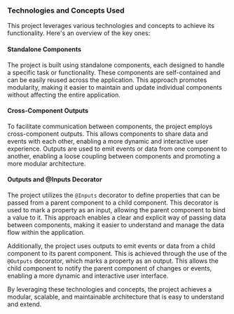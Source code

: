 ### Technologies and Concepts Used

This project leverages various technologies and concepts to achieve its functionality. Here's an overview of the key ones:

#### Standalone Components

The project is built using standalone components, each designed to handle a specific task or functionality. These components are self-contained and can be easily reused across the application. This approach promotes modularity, making it easier to maintain and update individual components without affecting the entire application.

#### Cross-Component Outputs

To facilitate communication between components, the project employs cross-component outputs. This allows components to share data and events with each other, enabling a more dynamic and interactive user experience. Outputs are used to emit events or data from one component to another, enabling a loose coupling between components and promoting a more modular architecture.

#### Outputs and @Inputs Decorator

The project utilizes the `@Inputs` decorator to define properties that can be passed from a parent component to a child component. This decorator is used to mark a property as an input, allowing the parent component to bind a value to it. This approach enables a clear and explicit way of passing data between components, making it easier to understand and manage the data flow within the application.

Additionally, the project uses outputs to emit events or data from a child component to its parent component. This is achieved through the use of the `@Outputs` decorator, which marks a property as an output. This allows the child component to notify the parent component of changes or events, enabling a more dynamic and interactive user interface.

By leveraging these technologies and concepts, the project achieves a modular, scalable, and maintainable architecture that is easy to understand and extend.
